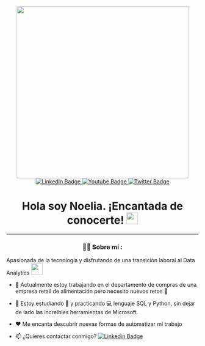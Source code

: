 <div id="header" align="center">
  <img src="https://media.giphy.com/media/dVHd0YbJKrOcRMHWVP/giphy.gif" width="450"/>
</div>

<div id="badges" align="center">
  <a href="[(https://www.linkedin.com/in/noelianav/)]">
    <img src="https://img.shields.io/badge/LinkedIn-0077B5?style=for-the-badge&logo=linkedin&logoColor=white" alt="LinkedIn Badge"/>
  </a>
  <a href="[https://www.youtube.com/channel/UCr6HdsNDgddt6rDGDdNaIpA)]">
    <img src="https://img.shields.io/badge/YouTube-red?style=for-the-badge&logo=youtube&logoColor=white" alt="Youtube Badge"/>
  </a>
    <a href="www.noelia-navarro.com">
    <img src="https://img.shields.io/badge/Página Web-21759B?style=for-the-badge&logo=wordpress&logoColor=white" alt="Twitter Badge"/>
   <a 
  </a>
</div>
 <div id="badges" align="center">
  <img src="https://visitor-badge-reloaded.herokuapp.com/badge?page_id=noelianav91.noelianav91&color=00cf00" alt=""/>
   
   <h1>
  Hola soy Noelia. ¡Encantada de conocerte! 
  <img src="https://media.giphy.com/media/hvRJCLFzcasrR4ia7z/giphy.gif" width="30px"/>
</h1>

---
  ### :woman_technologist: Sobre mí :
 <div id="header" align="left">

Apasionada de la tecnología y disfrutando de una transición laboral al Data Analytics <img src="https://media.giphy.com/media/WUlplcMpOCEmTGBtBW/giphy.gif" width="30"> 
   
* 🔭 Actualmente estoy trabajando en el departamento de compras de una empresa retail de alimentación pero necesito nuevos retos :muscle:  

* 🌱 Estoy estudiando :blue_book: y practicando :computer: lenguaje SQL y Python, sin dejar de lado las increíbles herramientas de Microsoft. 

* ❤️ Me encanta descubrir nuevas formas de automatizar mi trabajo 

* 📫 ¿Quieres contactar conmigo? [![Linkedin Badge](https://img.shields.io/badge/-Noelia-blue?style=flat&logo=Linkedin&logoColor=white)](https://www.linkedin.com/in/noelianav/)
   
</div>

 
